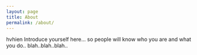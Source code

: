 ```yaml
---
layout: page
title: About
permalink: /about/
---
```

hvhien
Introduce yourself here... so people will know who you are and what you do.. blah..blah..blah..
